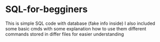 # SQL-for-begginers

This is simple SQL code with database (fake info inside)
I also included some basic cmds with some explanation how to use them different commands stored in differ files for easier understanding 
